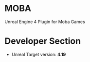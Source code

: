 # MOBA
Unreal Engine 4 Plugin for Moba Games


# Developer Section
* Unreal Target version: **4.19**
